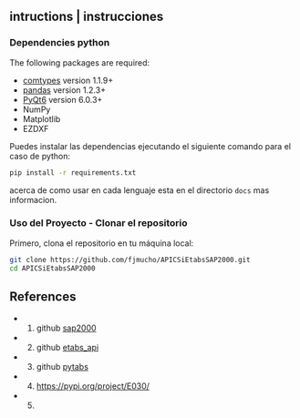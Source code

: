 

## intructions | instrucciones

### Dependencies python

The following packages are required:

* [comtypes](https://pypi.org/project/comtypes/) version 1.1.9+
* [pandas](https://pandas.pydata.org/) version 1.2.3+
* [PyQt6](https://wiki.qt.io/Qt_6.0_Release) version 6.0.3+
* NumPy
* Matplotlib
* EZDXF

Puedes instalar las dependencias ejecutando el siguiente comando para el caso de python:

```bash
pip install -r requirements.txt
```
acerca de como usar en cada lenguaje esta en el directorio `docs` mas informacion.

### Uso del Proyecto - Clonar el repositorio

Primero, clona el repositorio en tu máquina local:

```bash
git clone https://github.com/fjmucho/APICSiEtabsSAP2000.git
cd APICSiEtabsSAP2000
```

## References
- 1. github [sap2000](https://github.com/kandluis/sap2000)
- 2. github [etabs_api](https://github.com/ebrahimraeyat/etabs_api)
- 3. github [pytabs](https://github.com/mitchell-tesch/pytabs)
- 4. https://pypi.org/project/E030/
- 5.